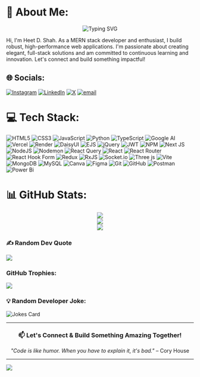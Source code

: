 # 💫 About Me:

<div align="center">
  <img src="https://readme-typing-svg.herokuapp.com?font=Fira+Code&pause=1000&color=36BCF7&center=true&vCenter=true&width=435&lines=Hi+👋+I'm+Heet+D.+Shah;MERN+Stack+Developer;Building+Robust+Web+Apps;Always+Learning+%26+Innovating!" alt="Typing SVG" />
</div>

Hi, I'm Heet D. Shah. As a MERN stack developer and enthusiast, I build robust, high-performance web applications. I'm passionate about creating elegant, full-stack solutions and am committed to continuous learning and innovation. Let's connect and build something impactful!

## 🌐 Socials:

[![Instagram](https://img.shields.io/badge/Instagram-%23E4405F.svg?logo=Instagram&logoColor=white)](https://instagram.com/heetshah710) [![LinkedIn](https://img.shields.io/badge/LinkedIn-%230077B5.svg?logo=linkedin&logoColor=white)](https://linkedin.com/in/SHAHHEETD) [![X](https://img.shields.io/badge/X-black.svg?logo=X&logoColor=white)](https://x.com/SHAHHEETD) [![email](https://img.shields.io/badge/Email-D14836?logo=gmail&logoColor=white)](mailto:heetdilipshah@gmail.com)

# 💻 Tech Stack:

![HTML5](https://img.shields.io/badge/html5-%23E34F26.svg?style=for-the-badge&logo=html5&logoColor=white) ![CSS3](https://img.shields.io/badge/css3-%231572B6.svg?style=for-the-badge&logo=css3&logoColor=white) ![JavaScript](https://img.shields.io/badge/javascript-%23323330.svg?style=for-the-badge&logo=javascript&logoColor=%23F7DF1E) ![Python](https://img.shields.io/badge/python-3670A0?style=for-the-badge&logo=python&logoColor=ffdd54) ![TypeScript](https://img.shields.io/badge/typescript-%23007ACC.svg?style=for-the-badge&logo=typescript&logoColor=white) ![Google AI](https://img.shields.io/badge/Google%20AI-4285F4?style=for-the-badge&logo=google&logoColor=white) ![Vercel](https://img.shields.io/badge/vercel-%23000000.svg?style=for-the-badge&logo=vercel&logoColor=white) ![Render](https://img.shields.io/badge/Render-%46E3B7.svg?style=for-the-badge&logo=render&logoColor=white) ![DaisyUI](https://img.shields.io/badge/daisyui-5A0EF8?style=for-the-badge&logo=daisyui&logoColor=white) ![EJS](https://img.shields.io/badge/ejs-%23B4CA65.svg?style=for-the-badge&logo=ejs&logoColor=black) ![jQuery](https://img.shields.io/badge/jquery-%230769AD.svg?style=for-the-badge&logo=jquery&logoColor=white) ![JWT](https://img.shields.io/badge/JWT-black?style=for-the-badge&logo=JSON%20web%20tokens) ![NPM](https://img.shields.io/badge/NPM-%23CB3837.svg?style=for-the-badge&logo=npm&logoColor=white) ![Next JS](https://img.shields.io/badge/Next-black?style=for-the-badge&logo=next.js&logoColor=white) ![NodeJS](https://img.shields.io/badge/node.js-6DA55F?style=for-the-badge&logo=node.js&logoColor=white) ![Nodemon](https://img.shields.io/badge/NODEMON-%23323330.svg?style=for-the-badge&logo=nodemon&logoColor=%BBDEAD) ![React Query](https://img.shields.io/badge/-React%20Query-FF4154?style=for-the-badge&logo=react%20query&logoColor=white) ![React](https://img.shields.io/badge/react-%2320232a.svg?style=for-the-badge&logo=react&logoColor=%2361DAFB) ![React Router](https://img.shields.io/badge/React_Router-CA4245?style=for-the-badge&logo=react-router&logoColor=white) ![React Hook Form](https://img.shields.io/badge/React%20Hook%20Form-%23EC5990.svg?style=for-the-badge&logo=reacthookform&logoColor=white) ![Redux](https://img.shields.io/badge/redux-%23593d88.svg?style=for-the-badge&logo=redux&logoColor=white) ![RxJS](https://img.shields.io/badge/rxjs-%23B7178C.svg?style=for-the-badge&logo=reactivex&logoColor=white) ![Socket.io](https://img.shields.io/badge/Socket.io-black?style=for-the-badge&logo=socket.io&badgeColor=010101) ![Three js](https://img.shields.io/badge/threejs-black?style=for-the-badge&logo=three.js&logoColor=white) ![Vite](https://img.shields.io/badge/vite-%23646CFF.svg?style=for-the-badge&logo=vite&logoColor=white) ![MongoDB](https://img.shields.io/badge/MongoDB-%234ea94b.svg?style=for-the-badge&logo=mongodb&logoColor=white) ![MySQL](https://img.shields.io/badge/mysql-4479A1.svg?style=for-the-badge&logo=mysql&logoColor=white) ![Canva](https://img.shields.io/badge/Canva-%2300C4CC.svg?style=for-the-badge&logo=Canva&logoColor=white) ![Figma](https://img.shields.io/badge/figma-%23F24E1E.svg?style=for-the-badge&logo=figma&logoColor=white) ![Git](https://img.shields.io/badge/git-%23F05033.svg?style=for-the-badge&logo=git&logoColor=white) ![GitHub](https://img.shields.io/badge/github-%23121011.svg?style=for-the-badge&logo=github&logoColor=white) ![Postman](https://img.shields.io/badge/Postman-FF6C37?style=for-the-badge&logo=postman&logoColor=white) ![Power Bi](https://img.shields.io/badge/power_bi-F2C811?style=for-the-badge&logo=powerbi&logoColor=black)

# 📊 GitHub Stats:

<div align="center">
  
![](https://github-readme-stats.vercel.app/api?username=HeetShah71004&theme=highcontrast&hide_border=false&include_all_commits=false&count_private=false)<br/>
![](https://nirzak-streak-stats.vercel.app/?user=HeetShah71004&theme=highcontrast&hide_border=false)<br/>
![](https://github-readme-stats.vercel.app/api/top-langs/?username=HeetShah71004&theme=highcontrast&hide_border=false&include_all_commits=false&count_private=false&layout=compact)

</div>

### ✍️ Random Dev Quote

![](https://quotes-github-readme.vercel.app/api?type=horizontal&theme=radical)

### GitHub Trophies:

![](https://github-profile-trophy.vercel.app/?username=HeetShah71004&theme=discord&no-frame=false&no-bg=false&margin-w=4)

### 💡 Random Developer Joke:

![Jokes Card](https://readme-jokes.vercel.app/api?theme=dark)

---

<div align="center">

### 📫 Let's Connect & Build Something Amazing Together!

_"Code is like humor. When you have to explain it, it's bad."_ – Cory House

</div>

---

[![](https://visitcount.itsvg.in/api?id=HeetShah71004&icon=0&color=4)](https://visitcount.itsvg.in)

<!-- Proudly created with GPRM ( https://gprm.itsvg.in ) -->
